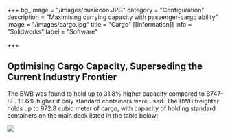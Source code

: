 +++
bg_image = "/images/busiecon.JPG"
category = "Configuration"
description = "Maximising carrying capacity with passenger-cargo ability"
image = "/images/cargo.jpg"
title = "Cargo"
[[information]]
info = "Solidworks"
label = "Software"

+++
## Optimising Cargo Capacity, Superseding the Current Industry Frontier

The BWB was found to hold up to 31.8% higher capacity compared to B747-8F. 13.6% higher if only standard containers were used. The BWB freighter holds up to 972.8 cubic meter of cargo, with capacity of holding standard containers on the main deck listed in the table below:

![](/images/proj-carg1.JPG)